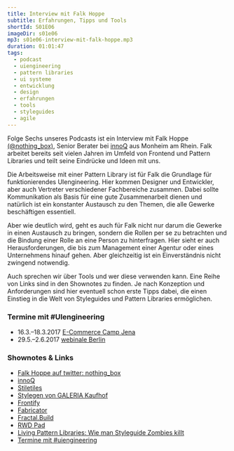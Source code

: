 ```yaml
---
title: Interview mit Falk Hoppe
subtitle: Erfahrungen, Tipps und Tools
shortId: S01E06
imageDir: s01e06
mp3: s01e06-interview-mit-falk-hoppe.mp3
duration: 01:01:47
tags:
  - podcast
  - uiengineering
  - pattern libraries
  - ui systeme
  - entwicklung
  - design
  - erfahrungen
  - tools
  - styleguides
  - agile
---
```


Folge Sechs unseres Podcasts ist ein Interview mit Falk Hoppe [(@nothing_box)](https://twitter.com/nothing_box), Senior Berater bei [innoQ](http://www.innoq.com) aus Monheim am Rhein. Falk arbeitet bereits seit vielen Jahren im Umfeld von Frontend und Pattern Libraries und teilt seine Eindrücke und Ideen mit uns.

<!-- more -->

Die Arbeitsweise mit einer Pattern Library ist für Falk die Grundlage für funktionierendes UIengineering. Hier kommen Designer und Entwickler, aber auch Vertreter verschiedener Fachbereiche zusammen. Dabei sollte Kommunikation als Basis für eine gute Zusammenarbeit dienen und natürlich ist ein konstanter Austausch zu den Themen, die alle Gewerke beschäftigen essentiell.  
  
Aber wie deutlich wird, geht es auch für Falk nicht nur darum die Gewerke in einen Austausch zu bringen, sondern die Rollen per se zu betrachten und die Bindung einer Rolle an eine Person zu hinterfragen. Hier sieht er auch Herausforderungen, die bis zum Management einer Agentur oder eines Unternehmens hinauf gehen. Aber gleichzeitig ist ein Einverständnis nicht zwingend notwendig.

Auch sprechen wir über Tools und wer diese verwenden kann. Eine Reihe von Links sind in den Shownotes zu finden. Je nach Konzeption und Anforderungen sind hier eventuell schon erste Tipps dabei, die einen Einstieg in die Welt von Styleguides und Pattern Libraries ermöglichen.

### Termine mit #UIengineering

- 16.3.–18.3.2017 [E-Commerce Camp Jena](https://www.ecommerce-camp.de/redner-sessions/sessions-2017/)
- 29.5.–2.6.2017 [webinale Berlin](https://webinale.de/session/design-development-und-dazwischen/)

### Shownotes & Links

- [Falk Hoppe auf twitter: nothing_box](https://twitter.com/nothing_box)
- [innoQ](https://innoq.com)
- [Stiletiles](http://styletil.es)
- [Stylegen von GALERIA Kaufhof](https://github.com/Galeria-Kaufhof/stylegen)
- [Frontify](https://frontify.com)
- [Fabricator](https://fbrctr.github.io)
- [Fractal.Build](http://fractal.build)
- [RWD Pad](http://janpersiel.com/rwd-pad-the-fastest-way-to-sketch-web-and-app-interfaces/)
- [Living Pattern Libraries: Wie man Styleguide Zombies killt](https://dennisreimann.de/articles/living-pattern-library.html)
- [Termine mit #uiengineering](https://uiengineering.de/)
